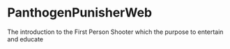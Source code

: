 # PanthogenPunisherWeb

The introduction to the First Person Shooter which the purpose to entertain and educate

